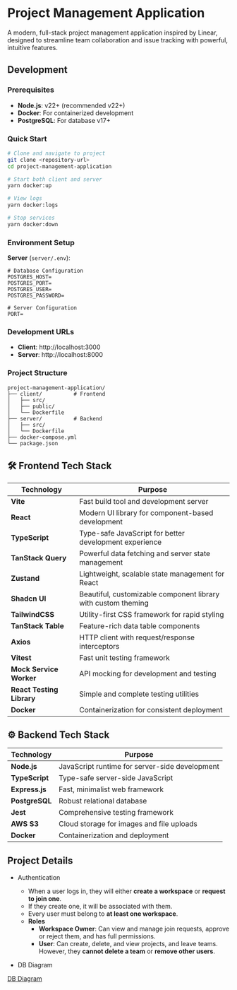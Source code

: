 # Project Management Application

A modern, full-stack project management application inspired by Linear, designed to streamline team collaboration and issue tracking with powerful, intuitive features.

## Development

### Prerequisites

- **Node.js**: v22+ (recommended v22+)
- **Docker**: For containerized development
- **PostgreSQL**: For database v17+

### Quick Start

```bash
# Clone and navigate to project
git clone <repository-url>
cd project-management-application

# Start both client and server
yarn docker:up

# View logs
yarn docker:logs

# Stop services
yarn docker:down
```

### Environment Setup

**Server** (`server/.env`):

```env
# Database Configuration
POSTGRES_HOST=
POSTGRES_PORT=
POSTGRES_USER=
POSTGRES_PASSWORD=

# Server Configuration
PORT=
```

### Development URLs

- **Client**: http://localhost:3000
- **Server**: http://localhost:8000

### Project Structure

```
project-management-application/
├── client/          # Frontend
│   ├── src/
│   ├── public/
│   └── Dockerfile
├── server/          # Backend
│   ├── src/
│   └── Dockerfile
├── docker-compose.yml
└── package.json
```

## 🛠️ Frontend Tech Stack

| Technology                | Purpose                                                       |
| ------------------------- | ------------------------------------------------------------- |
| **Vite**                  | Fast build tool and development server                        |
| **React**                 | Modern UI library for component-based development             |
| **TypeScript**            | Type-safe JavaScript for better development experience        |
| **TanStack Query**        | Powerful data fetching and server state management            |
| **Zustand**               | Lightweight, scalable state management for React              |
| **Shadcn UI**             | Beautiful, customizable component library with custom theming |
| **TailwindCSS**           | Utility-first CSS framework for rapid styling                 |
| **TanStack Table**        | Feature-rich data table components                            |
| **Axios**                 | HTTP client with request/response interceptors                |
| **Vitest**                | Fast unit testing framework                                   |
| **Mock Service Worker**   | API mocking for development and testing                       |
| **React Testing Library** | Simple and complete testing utilities                         |
| **Docker**                | Containerization for consistent deployment                    |

## ⚙️ Backend Tech Stack

| Technology     | Purpose                                        |
| -------------- | ---------------------------------------------- |
| **Node.js**    | JavaScript runtime for server-side development |
| **TypeScript** | Type-safe server-side JavaScript               |
| **Express.js** | Fast, minimalist web framework                 |
| **PostgreSQL** | Robust relational database                     |
| **Jest**       | Comprehensive testing framework                |
| **AWS S3**     | Cloud storage for images and file uploads      |
| **Docker**     | Containerization and deployment                |

## Project Details

- Authentication

  - When a user logs in, they will either **create a workspace** or **request to join one**.
  - If they create one, it will be associated with them.
  - Every user must belong to **at least one workspace**.
  - **Roles**
    - **Workspace Owner**:
      Can view and manage join requests, approve or reject them, and has full permissions.
    - **User**:
      Can create, delete, and view projects, and leave teams.
      However, they **cannot delete a team** or **remove other users**.

- DB Diagram

[DB Diagram](https://github.com/mevlutcantuna/project-management-application/tree/main/server/screenshots/db-diagram.png)
